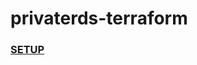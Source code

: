 # privaterds-terraform
 
### [SETUP](https://drive.google.com/file/d/1v0Hky2Q7I7lQJPa3AX_bPE512DCJ7FPW/view?usp=sharing)
